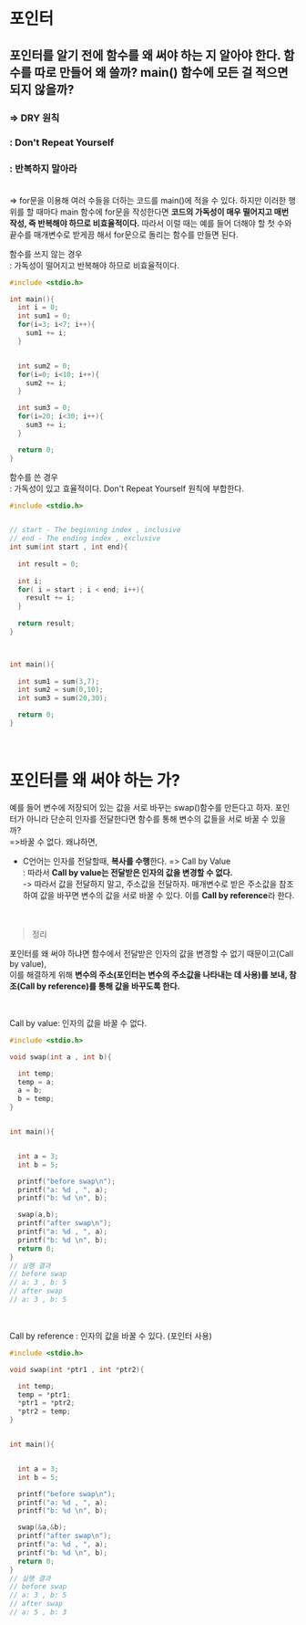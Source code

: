 # 포인터 

## 포인터를 알기 전에 함수를 왜 써야 하는 지 알아야 한다. 함수를 따로 만들어 왜 쓸까? main() 함수에 모든 걸 적으면 되지 않을까?

### => DRY 원칙
### : Don't Repeat Yourself 
### : 반복하지 말아라

<br>=> for문을 이용해 여러 수들을 더하는 코드를 main()에 적을 수 있다. 하지만 이러한 행위를 할 때마다 main 함수에 for문을 작성한다면 **코드의 가독성이 매우 떨어지고 매번 작성, 즉 반복해야 하므로 비효율적이다.** 따라서 이럴 때는 예를 들어 더해야 할 첫 수와 끝수를 매개변수로 받게끔 해서 for문으로 돌리는 함수를 만들면 된다.  


함수를 쓰지 않는 경우 
<br>: 가독성이 떨어지고 반복해야 하므로 비효율적이다.
```c
#include <stdio.h>

int main(){
  int i = 0;
  int sum1 = 0;
  for(i=3; i<7; i++){
    sum1 += i;
  }


  int sum2 = 0;
  for(i=0; i<10; i++){
    sum2 += i;
  }

  int sum3 = 0;
  for(i=20; i<30; i++){
    sum3 += i;
  }

  return 0;
}

```


함수를 쓴 경우
<br>: 가독성이 있고 효율적이다. Don't Repeat Yourself 원칙에 부합한다. 

```c
#include <stdio.h>


// start - The beginning index , inclusive
// end - The ending index , exclusive
int sum(int start , int end){
  
  int result = 0;
  
  int i;
  for( i = start ; i < end; i++){
    result += i;
  }
  
  return result;
}



int main(){
	
  int sum1 = sum(3,7); 
  int sum2 = sum(0,10);
  int sum3 = sum(20,30);

  return 0;
}

```

<br>

# 포인터를 왜 써야 하는 가?

예를 들어 변수에 저장되어 있는 값을 서로 바꾸는 swap()함수를 만든다고 하자. 포인터가 아니라 단순히 인자를 전달한다면 함수를 통해 변수의 값들을 서로 바꿀 수 있을까?
<br>=>바꿀 수 없다. 왜냐하면,

* C언어는 인자를 전달할때, **복사를 수행**한다. 
=> Call by Value
<br>: 따라서 **Call by value는 전달받은 인자의 값을 변경할 수 없다.**
<br>-> 따라서 값을 전달하지 말고, 주소값을 전달하자. 매개변수로 받은 주소값을 참조하여 값을 바꾸면 변수의 값을 서로 바꿀 수 있다. 이를 **Call by reference**라 한다.  
<br><br>

> 정리

포인터를 왜 써야 하냐면 함수에서 전달받은 인자의 값을 변경할 수 없기 때문이고(Call by value),
<br>이를 해결하게 위해 **변수의 주소(포인터는 변수의 주소값을 나타내는 데 사용)를 보내, 참조(Call by reference)를 통해 값을 바꾸도록 한다.**

<br>

Call by value: 인자의 값을 바꿀 수 없다.
```c
#include <stdio.h>

void swap(int a , int b){

  int temp;
  temp = a;
  a = b;
  b = temp;
}


int main(){


  int a = 3;
  int b = 5;

  printf("before swap\n");
  printf("a: %d , ", a);
  printf("b: %d \n", b);

  swap(a,b);
  printf("after swap\n");
  printf("a: %d , ", a);
  printf("b: %d \n", b);
  return 0;
} 
// 실행 결과 
// before swap
// a: 3 , b: 5 
// after swap
// a: 3 , b: 5 
```

<br>

Call by reference : 인자의 값을 바꿀 수 있다. (포인터 사용)
```c
#include <stdio.h>

void swap(int *ptr1 , int *ptr2){

  int temp;
  temp = *ptr1;
  *ptr1 = *ptr2;
  *ptr2 = temp;
}


int main(){


  int a = 3;
  int b = 5;

  printf("before swap\n");
  printf("a: %d , ", a);
  printf("b: %d \n", b);

  swap(&a,&b);
  printf("after swap\n");
  printf("a: %d , ", a);
  printf("b: %d \n", b);
  return 0;
} 
// 실행 결과
// before swap
// a: 3 , b: 5 
// after swap
// a: 5 , b: 3
```
